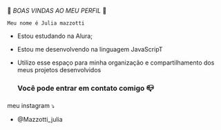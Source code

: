 💙 _BOAS VINDAS AO MEU PERFIL_ 💙

    Meu nome é Julia mazzotti

  - Estou estudando na Alura;
  - Estou me desenvolvendo na linguagem JavaScripT
  - Utilizo esse espaço para minha organização e compartilhamento dos meus projetos desenvolvidos

    ### Você pode entrar em contato comigo 📪

 meu instagram ⤵️
  - @Mazzotti_julia


  
